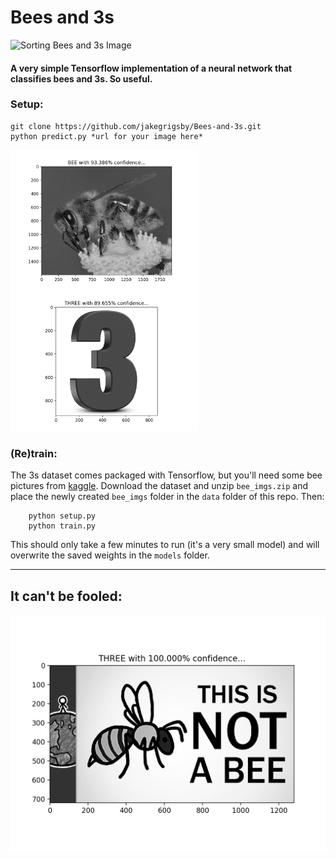 # Bees and 3s
![Sorting Bees and 3s Image](data/readme-gif.gif)

#### A very simple Tensorflow implementation of a neural network that classifies bees and 3s. So useful.
### Setup:
```
git clone https://github.com/jakegrigsby/Bees-and-3s.git
python predict.py *url for your image here*
```
<img src="data/bee_prediction_1.png" width=300 align=left>
<img src="data/three_prediction_1.png" width=300>

### (Re)train:
 The 3s dataset comes packaged with Tensorflow, but you'll need some bee pictures from [kaggle](https://www.kaggle.com/jenny18/honey-bee-annotated-images). Download the dataset and unzip `bee_imgs.zip` and place the newly created `bee_imgs` folder in the `data` folder of this repo. Then: 
```
    python setup.py
    python train.py
```
 This should only take a few minutes to run (it's a very small model) and will overwrite the saved weights in the `models` folder.

-----------------------------------------------------------
## It can't be fooled:
![](data/not_a_bee.png)
